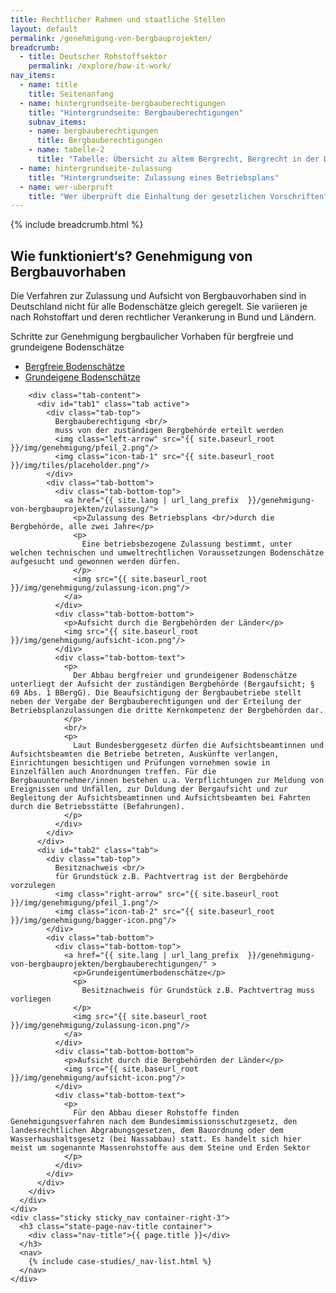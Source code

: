 ```yaml
---
title: Rechtlicher Rahmen und staatliche Stellen
layout: default
permalink: /genehmigung-von-bergbauprojekten/
breadcrumb:
  - title: Deutscher Rohstoffsektor
    permalink: /explore/how-it-work/
nav_items:
  - name: title
    title: Seitenanfang
  - name: hintergrundseite-bergbauberechtigungen
    title: "Hintergrundseite: Bergbauberechtigungen"
    subnav_items:
    - name: bergbauberechtigungen
      title: Bergbauberechtigungen
    - name: tabelle-2
      title: "Tabelle: Übersicht zu altem Bergrecht, Bergrecht in der DDR und neuem Bergrecht"
  - name: hintergrundseite-zulassung
    title: "Hintergrundseite: Zulassung eines Betriebsplans"
  - name: wer-uberpruft
    title: "Wer überprüft die Einhaltung der gesetzlichen Vorschriften?"
---
```


<main class="container-page-wrapper layout-state-pages">
  <section class="container" style="position: relative;">
    {% include breadcrumb.html %}
    <h1 id="title">
      Wie funktioniert‘s? Genehmigung von Bergbauvorhaben
    </h1>
    <div class="container-left-9">
      <section id="intro" style="position: relative;">
        <p>
          Die Verfahren zur Zulas­sung und Aufsicht von Bergbauvorhaben sind in Deutschland nicht für alle Bodenschätze gleich geregelt. Sie variieren je nach Rohstoffart und deren rechtlicher Verankerung in Bund und Ländern.
        </p>
        <p>
          Schritte zur Genehmigung bergbaulicher Vorhaben für bergfreie und grundeigene Bodenschätze
        </p>
      </section>
      <div class="tabs">
        <ul class="tab-links">
          <li class="active"><a href="#tab1">Bergfreie Bodenschätze</a></li>
          <li><a href="#tab2">Grundeigene Bodenschätze</a></li>
        </ul>

        <div class="tab-content">
          <div id="tab1" class="tab active">
            <div class="tab-top">
              Bergbauberechtigung <br/>
              muss von der zuständigen Bergbehörde erteilt werden
              <img class="left-arrow" src="{{ site.baseurl_root }}/img/genehmigung/pfeil_2.png"/>
              <img class="icon-tab-1" src="{{ site.baseurl_root }}/img/tiles/placeholder.png"/>
            </div>
            <div class="tab-bottom">
              <div class="tab-bottom-top">
                <a href="{{ site.lang | url_lang_prefix  }}/genehmigung-von-bergbauprojekten/zulassung/">
                  <p>Zulassung des Betriebsplans <br/>durch die Bergbehörde, alle zwei Jahre</p>
                  <p>
                    Eine betriebsbezogene Zulassung bestimmt, unter welchen technischen und umweltrechtlichen Voraussetzungen Bodenschätze aufgesucht und gewonnen werden dürfen.
                  </p>
                  <img src="{{ site.baseurl_root }}/img/genehmigung/zulassung-icon.png"/>
                </a>
              </div>
              <div class="tab-bottom-bottom">
                <p>Aufsicht durch die Bergbehörden der Länder</p>
                <img src="{{ site.baseurl_root }}/img/genehmigung/aufsicht-icon.png"/>
              </div>
              <div class="tab-bottom-text">
                <p>
                  Der Abbau bergfreier und grundeigener Bodenschätze unterliegt der Aufsicht der zuständigen Bergbehörde (Bergaufsicht; § 69 Abs. 1 BBergG). Die Beaufsichtigung der Bergbaubetriebe stellt neben der Vergabe der Bergbauberechtigungen und der Erteilung der Betriebsplanzulassungen die dritte Kernkompetenz der Bergbehörden dar.
                </p>
                <br/>
                <p>
                  Laut Bundesberggesetz dürfen die Aufsichtsbeamtinnen und Aufsichtsbeamten die Betriebe betreten, Auskünfte verlangen, Einrichtungen besichtigen und Prüfungen vornehmen sowie in Einzelfällen auch Anordnungen treffen. Für die Bergbauunternehmer/innen bestehen u.a. Verpflichtungen zur Meldung von Ereignissen und Unfällen, zur Duldung der Bergaufsicht und zur Begleitung der Aufsichtsbeamtinnen und Aufsichtsbeamten bei Fahrten durch die Betriebsstätte (Befahrungen).
                </p>
              </div>
            </div>
          </div>
          <div id="tab2" class="tab">
            <div class="tab-top">
              Besitznachweis <br/>
              für Grundstück z.B. Pachtvertrag ist der Bergbehörde vorzulegen
              <img class="right-arrow" src="{{ site.baseurl_root }}/img/genehmigung/pfeil_1.png"/>
              <img class="icon-tab-2" src="{{ site.baseurl_root }}/img/genehmigung/bagger-icon.png"/>
            </div>
            <div class="tab-bottom">
              <div class="tab-bottom-top">
                <a href="{{ site.lang | url_lang_prefix  }}/genehmigung-von-bergbauprojekten/bergbauberechtigungen/" >
                  <p>Grundeigentümerbodenschätze</p>
                  <p>
                    Besitznachweis für Grundstück z.B. Pachtvertrag muss vorliegen
                  </p>
                  <img src="{{ site.baseurl_root }}/img/genehmigung/zulassung-icon.png"/>
                </a>
              </div>
              <div class="tab-bottom-bottom">
                <p>Aufsicht durch die Bergbehörden der Länder</p>
                <img src="{{ site.baseurl_root }}/img/genehmigung/aufsicht-icon.png"/>
              </div>
              <div class="tab-bottom-text">
                <p>
                  Für den Abbau dieser Rohstoffe finden Genehmigungsverfahren nach dem Bundesimmissionsschutzgesetz, den landesrechtlichen Abgrabungsgesetzen, dem Bauordnung oder dem Wasserhaushaltsgesetz (bei Nassabbau) statt. Es handelt sich hier meist um sogenannte Massenrohstoffe aus dem Steine und Erden Sektor
                </p>
              </div>
            </div>
          </div>
        </div>
      </div>
    </div>
    <div class="sticky sticky_nav container-right-3">
      <h3 class="state-page-nav-title container">
        <div class="nav-title">{{ page.title }}</div>
      </h3>
      <nav>
        {% include case-studies/_nav-list.html %}
      </nav>
    </div>
  </section>
</main>

<script type="text/javascript" src="{{ site.baseurl_root }}/js/lib/static.min.js" charset="utf-8"></script>
<script>
jQuery(document).ready(function() {
    jQuery('.tabs .tab-links a').on('click', function(e)  {
        var currentAttrValue = jQuery(this).attr('href');

        // Show/Hide Tabs
        jQuery('.tabs ' + currentAttrValue).show().siblings().hide();

        // Change/remove current tab to active
        jQuery(this).parent('li').addClass('active').siblings().removeClass('active');

        e.preventDefault();
    });
});
</script>
